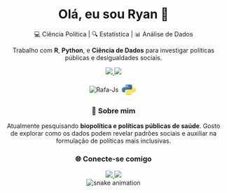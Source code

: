 <div align="center">
  <h1>Olá, eu sou Ryan 👋</h1>
  <p>💻 Ciência Política | 🔍 Estatística | 📊 Análise de Dados</p>

  <p>Trabalho com <strong>R</strong>, <strong>Python</strong>, e <strong>Ciência de Dados</strong> para investigar políticas públicas e desigualdades sociais.</p>

  <div>
    <a href="https://github.com/ryallmeida">
      <img height="150em" src="https://github-readme-stats.vercel.app/api?username=ryallmeida&show_icons=true&theme=dark"/>
      <img height="150em" src="https://github-readme-stats.vercel.app/api/top-langs/?username=ryallmeida&layout=compact&langs_count=6&theme=dark"/>
    </a>
  </div>

  <div style="display: inline_block"><br>
    <img align="center" alt="Rafa-Js" height="30" width="40" src="https://cdn.jsdelivr.net/gh/devicons/devicon@latest/icons/r/r-original.svg" />
    <img align="center" alt="Rafa-Python" height="30" width="40" src="https://raw.githubusercontent.com/devicons/devicon/master/icons/python/python-original.svg">
  </div>

  <h3>💬 Sobre mim</h3>
  <p>Atualmente pesquisando <strong>biopolítica e políticas públicas de saúde</strong>. Gosto de explorar como os dados podem revelar padrões sociais e auxiliar na formulação de políticas mais inclusivas.</p>

  <h3>🌐 Conecte-se comigo</h3>
  <a href="https://www.linkedin.com/in/ryallmeida/" target="_blank">
    <img src="https://img.shields.io/badge/-LinkedIn-0077B5?style=for-the-badge&logo=linkedin&logoColor=white"/>
  </a>
  <a href="ryallmeida@gmail.com">
    <img src="https://img.shields.io/badge/-Email-D14836?style=for-the-badge&logo=gmail&logoColor=white"/>
  </a>

  <div align="center">
    <img src="https://github.com/ryallmeida/ryallmeida/blob/output/github-contribution-grid-snake.svg" alt="snake animation"/>
  </div>
</div>
